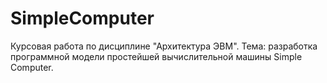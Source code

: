 # SimpleComputer
Курсовая работа по дисциплине "Архитектура ЭВМ".
Тема: разработка программной модели простейшей вычислительной машины Simple Computer.
